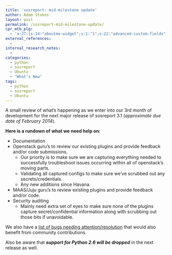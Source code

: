 ```yaml
---
title: 'sosreport: mid-milestone update'
author: Adam Stokes
layout: post
permalink: /sosreport-mid-milestone-update/
cpr_mtb_plg:
  - 'a:27:{s:14:"aboutme-widget";s:1:"1";s:22:"advanced-custom-fields";s:1:"1";s:15:"awesome-weather";s:1:"1";s:31:"creative-commons-configurator-1";s:1:"1";s:12:"easy-wp-smtp";s:1:"1";s:13:"et-shortcodes";s:1:"1";s:23:"font-awesome-more-icons";s:1:"1";s:21:"gist-github-shortcode";s:1:"1";s:17:"google-typography";s:1:"1";s:24:"google-sitemap-generator";s:1:"1";s:7:"jetpack";s:1:"1";s:12:"nginx-helper";s:1:"1";s:15:"oa-social-login";s:1:"1";s:15:"social-stickers";s:1:"1";s:18:"tabify-edit-screen";s:1:"1";s:10:"tablepress";s:1:"1";s:15:"twitter-tracker";s:1:"1";s:21:"ultimate-metabox-tabs";s:1:"1";s:15:"white-label-cms";s:1:"1";s:16:"widgets-on-pages";s:1:"1";s:13:"wordpress-seo";s:1:"1";s:11:"wp-markdown";s:1:"1";s:16:"wp-atom-importer";s:1:"1";s:7:"wp-help";s:1:"1";s:10:"wp-smushit";s:1:"1";s:21:"wp-social-seo-booster";s:1:"1";s:32:"yet-another-related-posts-plugin";s:1:"1";}'
external_references:
  - 
internal_research_notes:
  - 
categories:
  - python
  - sosreport
  - Ubuntu
  - "What's New"
tags:
  - python
  - sosreport
  - Ubuntu
---
```

A small review of what&#8217;s happening as we enter into our 3rd month of development for the next major release of sosreport 3.1 (*approximate due date of February 2014*).

**Here is a rundown of what we need help on:**

  * Documentation
  * Openstack guru&#8217;s to review our existing plugins and provide feedback and/or code submissions. 
      * Our priority is to make sure we are capturing everything needed to successfully troubleshoot issues occurring within all of openstack&#8217;s moving parts.
      * Validating all captured configs to make sure we&#8217;ve scrubbed out any secrets/credentials.
      * Any new additions since Havana.
  * MAAS/Juju guru&#8217;s to review existing plugins and provide feedback and/or code.
  * Security auditing 
      * Mainly need extra set of eyes to make sure none of the plugins capture secret/confidential information along with scrubbing out those bits if unavoidable.

We also have a [list of bugs needing attention/resolution][1] that would also benefit from community contributions.

Also be aware that ***support for Python 2.6 will be dropped*** in the next release as well.

 [1]: https://github.com/sosreport/sosreport/issues?milestone=2&state=open